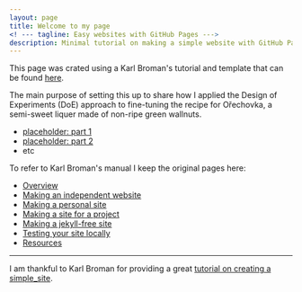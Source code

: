 ```yaml
---
layout: page
title: Welcome to my page
<! --- tagline: Easy websites with GitHub Pages --->
description: Minimal tutorial on making a simple website with GitHub Pages
---
```


This page was crated using a Karl Broman's tutorial and template that can be found [here](https://github.com/kbroman/simple_site).

The main purpose of setting this up to share how I applied the Design of Experiments (DoE) approach to fine-tuning the recipe for Ořechovka, a semi-sweet liquer made of non-ripe green wallnuts.

- [placeholder: part 1](pages/part1.html)
- [placeholder: part 2](link)
- etc

To refer to Karl Broman's manual I keep the original pages here:
- [Overview](pages/overview.html)
- [Making an independent website](pages/independent_site.html)
- [Making a personal site](pages/user_site.html)
- [Making a site for a project](pages/project_site.html)
- [Making a jekyll-free site](pages/nojekyll.html)
- [Testing your site locally](pages/local_test.html)
- [Resources](pages/resources.html)


---

I am thankful to Karl Broman for providing a great [tutorial on creating a simple_site](https://github.com/kbroman/simple_site).